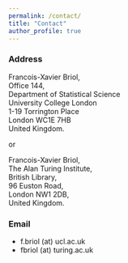 ```yaml
---
permalink: /contact/
title: "Contact"
author_profile: true
---
```


### Address

Francois-Xavier Briol, <br />
Office 144, <br />
Department of Statistical Science <br />
University College London <br />
1-19 Torrington Place <br />
London WC1E 7HB <br />
United Kingdom.

or

Francois-Xavier Briol, <br />
The Alan Turing Institute, <br />
British Library, <br />
96 Euston Road, <br />
London NW1 2DB, <br /> 
United Kingdom. 

### Email

* f.briol (at) ucl.ac.uk
* fbriol (at) turing.ac.uk

